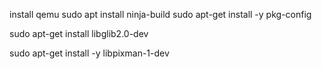 install qemu
sudo apt install ninja-build
sudo apt-get install -y pkg-config

sudo apt-get install libglib2.0-dev

 sudo apt-get install -y libpixman-1-dev